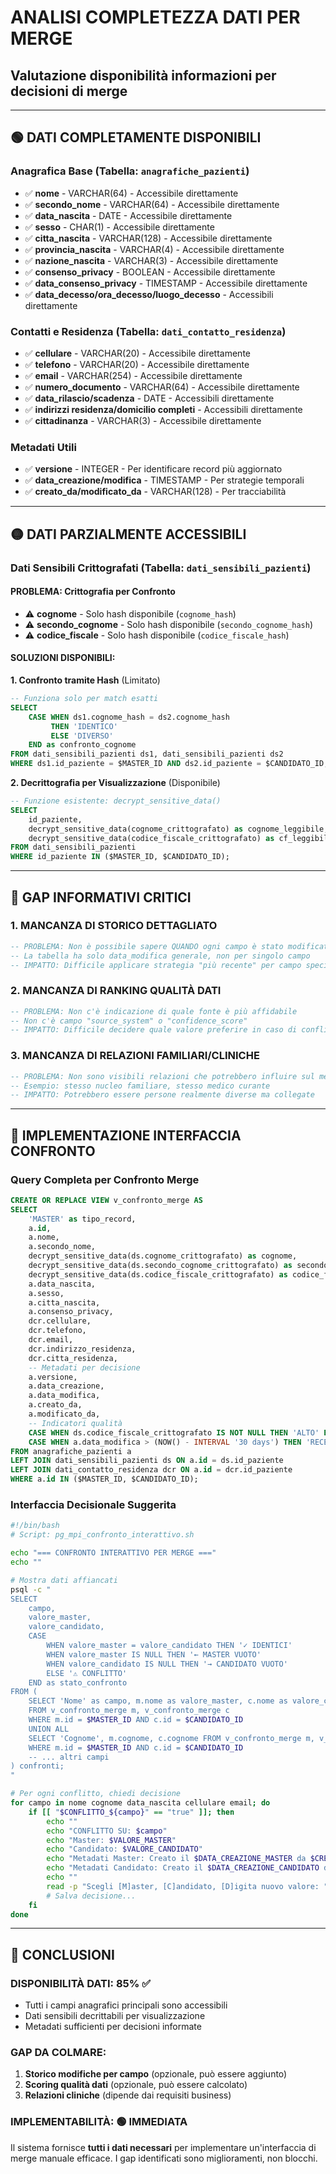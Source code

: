 # ANALISI COMPLETEZZA DATI PER MERGE
## Valutazione disponibilità informazioni per decisioni di merge

---

## **🟢 DATI COMPLETAMENTE DISPONIBILI**

### **Anagrafica Base** (Tabella: `anagrafiche_pazienti`)
- ✅ **nome** - VARCHAR(64) - Accessibile direttamente
- ✅ **secondo_nome** - VARCHAR(64) - Accessibile direttamente  
- ✅ **data_nascita** - DATE - Accessibile direttamente
- ✅ **sesso** - CHAR(1) - Accessibile direttamente
- ✅ **citta_nascita** - VARCHAR(128) - Accessibile direttamente
- ✅ **provincia_nascita** - VARCHAR(4) - Accessibile direttamente
- ✅ **nazione_nascita** - VARCHAR(3) - Accessibile direttamente
- ✅ **consenso_privacy** - BOOLEAN - Accessibile direttamente
- ✅ **data_consenso_privacy** - TIMESTAMP - Accessibile direttamente
- ✅ **data_decesso/ora_decesso/luogo_decesso** - Accessibili direttamente

### **Contatti e Residenza** (Tabella: `dati_contatto_residenza`)
- ✅ **cellulare** - VARCHAR(20) - Accessibile direttamente
- ✅ **telefono** - VARCHAR(20) - Accessibile direttamente  
- ✅ **email** - VARCHAR(254) - Accessibile direttamente
- ✅ **numero_documento** - VARCHAR(64) - Accessibile direttamente
- ✅ **data_rilascio/scadenza** - DATE - Accessibili direttamente
- ✅ **indirizzi residenza/domicilio completi** - Accessibili direttamente
- ✅ **cittadinanza** - VARCHAR(3) - Accessibile direttamente

### **Metadati Utili**
- ✅ **versione** - INTEGER - Per identificare record più aggiornato
- ✅ **data_creazione/modifica** - TIMESTAMP - Per strategie temporali
- ✅ **creato_da/modificato_da** - VARCHAR(128) - Per tracciabilità

---

## **🟡 DATI PARZIALMENTE ACCESSIBILI**

### **Dati Sensibili Crittografati** (Tabella: `dati_sensibili_pazienti`)

#### **PROBLEMA**: Crittografia per Confronto
- ⚠️ **cognome** - Solo hash disponibile (`cognome_hash`)
- ⚠️ **secondo_cognome** - Solo hash disponibile (`secondo_cognome_hash`)  
- ⚠️ **codice_fiscale** - Solo hash disponibile (`codice_fiscale_hash`)

#### **SOLUZIONI DISPONIBILI**:

**1. Confronto tramite Hash** (Limitato)
```sql
-- Funziona solo per match esatti
SELECT 
    CASE WHEN ds1.cognome_hash = ds2.cognome_hash 
         THEN 'IDENTICO' 
         ELSE 'DIVERSO' 
    END as confronto_cognome
FROM dati_sensibili_pazienti ds1, dati_sensibili_pazienti ds2
WHERE ds1.id_paziente = $MASTER_ID AND ds2.id_paziente = $CANDIDATO_ID;
```

**2. Decrittografia per Visualizzazione** (Disponibile)
```sql
-- Funzione esistente: decrypt_sensitive_data()
SELECT 
    id_paziente,
    decrypt_sensitive_data(cognome_crittografato) as cognome_leggibile,
    decrypt_sensitive_data(codice_fiscale_crittografato) as cf_leggibile
FROM dati_sensibili_pazienti 
WHERE id_paziente IN ($MASTER_ID, $CANDIDATO_ID);
```

---

## **🔴 GAP INFORMATIVI CRITICI**

### **1. MANCANZA DI STORICO DETTAGLIATO**
```sql
-- PROBLEMA: Non è possibile sapere QUANDO ogni campo è stato modificato
-- La tabella ha solo data_modifica generale, non per singolo campo
-- IMPATTO: Difficile applicare strategia "più recente" per campo specifico
```

### **2. MANCANZA DI RANKING QUALITÀ DATI**
```sql
-- PROBLEMA: Non c'è indicazione di quale fonte è più affidabile
-- Non c'è campo "source_system" o "confidence_score"
-- IMPATTO: Difficile decidere quale valore preferire in caso di conflitto
```

### **3. MANCANZA DI RELAZIONI FAMILIARI/CLINICHE**
```sql
-- PROBLEMA: Non sono visibili relazioni che potrebbero influire sul merge
-- Esempio: stesso nucleo familiare, stesso medico curante
-- IMPATTO: Potrebbero essere persone realmente diverse ma collegate
```

---

## **🎯 IMPLEMENTAZIONE INTERFACCIA CONFRONTO**

### **Query Completa per Confronto Merge**
```sql
CREATE OR REPLACE VIEW v_confronto_merge AS
SELECT 
    'MASTER' as tipo_record,
    a.id,
    a.nome,
    a.secondo_nome,
    decrypt_sensitive_data(ds.cognome_crittografato) as cognome,
    decrypt_sensitive_data(ds.secondo_cognome_crittografato) as secondo_cognome,
    decrypt_sensitive_data(ds.codice_fiscale_crittografato) as codice_fiscale,
    a.data_nascita,
    a.sesso,
    a.citta_nascita,
    a.consenso_privacy,
    dcr.cellulare,
    dcr.telefono,
    dcr.email,
    dcr.indirizzo_residenza,
    dcr.citta_residenza,
    -- Metadati per decisione
    a.versione,
    a.data_creazione,
    a.data_modifica,
    a.creato_da,
    a.modificato_da,
    -- Indicatori qualità
    CASE WHEN ds.codice_fiscale_crittografato IS NOT NULL THEN 'ALTO' ELSE 'BASSO' END as livello_completezza,
    CASE WHEN a.data_modifica > (NOW() - INTERVAL '30 days') THEN 'RECENTE' ELSE 'DATATO' END as freschezza_dati
FROM anagrafiche_pazienti a
LEFT JOIN dati_sensibili_pazienti ds ON a.id = ds.id_paziente  
LEFT JOIN dati_contatto_residenza dcr ON a.id = dcr.id_paziente
WHERE a.id IN ($MASTER_ID, $CANDIDATO_ID);
```

### **Interfaccia Decisionale Suggerita**
```bash
#!/bin/bash
# Script: pg_mpi_confronto_interattivo.sh

echo "=== CONFRONTO INTERATTIVO PER MERGE ==="
echo ""

# Mostra dati affiancati
psql -c "
SELECT 
    campo,
    valore_master,
    valore_candidato,
    CASE 
        WHEN valore_master = valore_candidato THEN '✓ IDENTICI'
        WHEN valore_master IS NULL THEN '← MASTER VUOTO'  
        WHEN valore_candidato IS NULL THEN '→ CANDIDATO VUOTO'
        ELSE '⚠ CONFLITTO'
    END as stato_confronto
FROM (
    SELECT 'Nome' as campo, m.nome as valore_master, c.nome as valore_candidato
    FROM v_confronto_merge m, v_confronto_merge c 
    WHERE m.id = $MASTER_ID AND c.id = $CANDIDATO_ID
    UNION ALL
    SELECT 'Cognome', m.cognome, c.cognome FROM v_confronto_merge m, v_confronto_merge c 
    WHERE m.id = $MASTER_ID AND c.id = $CANDIDATO_ID
    -- ... altri campi
) confronti;
"

# Per ogni conflitto, chiedi decisione
for campo in nome cognome data_nascita cellulare email; do
    if [[ "$CONFLITTO_${campo}" == "true" ]]; then
        echo ""
        echo "CONFLITTO SU: $campo"
        echo "Master: $VALORE_MASTER"
        echo "Candidato: $VALORE_CANDIDATO"  
        echo "Metadati Master: Creato il $DATA_CREAZIONE_MASTER da $CREATO_DA_MASTER"
        echo "Metadati Candidato: Creato il $DATA_CREAZIONE_CANDIDATO da $CREATO_DA_CANDIDATO"
        echo ""
        read -p "Scegli [M]aster, [C]andidato, [D]igita nuovo valore: " scelta
        # Salva decisione...
    fi
done
```

---

## **🚀 CONCLUSIONI**

### **DISPONIBILITÀ DATI: 85%** ✅
- Tutti i campi anagrafici principali sono accessibili
- Dati sensibili decrittabili per visualizzazione
- Metadati sufficienti per decisioni informate

### **GAP DA COLMARE**:
1. **Storico modifiche per campo** (opzionale, può essere aggiunto)
2. **Scoring qualità dati** (opzionale, può essere calcolato)
3. **Relazioni cliniche** (dipende dai requisiti business)

### **IMPLEMENTABILITÀ**: 🟢 **IMMEDIATA**
Il sistema fornisce **tutti i dati necessari** per implementare un'interfaccia di merge manuale efficace. I gap identificati sono miglioramenti, non blocchi.
